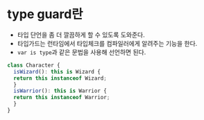 # type guard란

- 타입 단언을 좀 더 깔끔하게 할 수 있도록 도와준다.
- 타입가드는 런타임에서 타입체크를 컴파일러에게 알려주는 기능을 한다.
- `var is type`과 같은 문법을 사용해 선언하면 된다.
```ts
class Character {
  isWizard(): this is Wizard {
  return this instanceof Wizard;
  }
  isWarrior(): this is Warrior {
  return this instanceof Warrior;
  }
}
```

